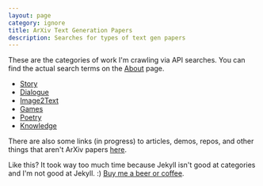 ```yaml
---
layout: page
category: ignore
title: ArXiv Text Generation Papers
description: Searches for types of text gen papers
---
```


These are the categories of work I'm crawling via API searches.  You can find the actual search terms on the [About]({{site.url}}pages/about.html) page.

* [Story]({{site.url}}categories/story/story.html)
* [Dialogue]({{site.url}}categories/dialogue/dialogue.html)
* [Image2Text]({{site.url}}categories/image2text/image2text.html)
* [Games]({{site.url}}categories/games/games.html)
* [Poetry]({{site.url}}categories/poetry/poetry.html)
* [Knowledge]({{site.url}}categories/knowledge/knowledge.html)

There are also some links (in progress) to articles, demos, repos, and other things that aren't ArXiv papers [here]({{site.url}}pages/non_arxiv_links.html).

Like this?  It took way too much time because Jekyll isn't good at categories and I'm not good at Jekyll. :)  [Buy me a beer or coffee](https://www.buymeacoffee.com/svcB4UR).